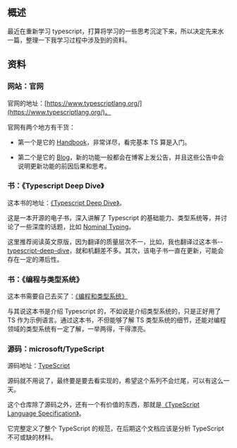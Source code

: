 ## 概述
最近在重新学习 typescript，打算将学习的一些思考沉淀下来，所以决定先来水一篇，整理一下我学习过程中涉及到的资料。


## 资料

### 网站：官网

官网的地址：[https://www.typescriptlang.org/](https://www.typescriptlang.org/)。

官网有两个地方有干货：

- 第一个是它的 [Handbook](https://www.typescriptlang.org/docs/handbook/intro.html)，非常详尽，看完基本 TS 算是入门。

- 第二个是它的 [Blog](https://devblogs.microsoft.com/typescript/)，新的功能一般都会在博客上发公告，并且这些公告中会说明更新功能的前因后果和思考。


### 书：《Typescript Deep Dive》

这本书的地址：[《Typescript Deep Dive》](https://basarat.gitbook.io/typescript/)。

这是一本开源的电子书，深入讲解了 Typescript 的基础能力、类型系统等，并讨论了一些深度的话题，比如 [Nominal Typing](https://basarat.gitbook.io/typescript/main-1/nominaltyping)。

这里推荐阅读英文原版，因为翻译的质量层次不一，比如，我也翻译过这本书--[typescript-deep-dive](https://github.com/alan-x/standard-and-book-translation-notes/tree/master/typescript-deep-dive)，就和机翻差不多。其次，该电子书一直在更新，可能会存在一定的滞后性。

### 书：《编程与类型系统》

这本书需要自己去买了：[《编程和类型系统》](http://product.dangdang.com/29190836.html)

与其说这本书是介绍 Typescript 的，不如说是介绍类型系统的，只是正好用了 TS 作为示例语言。通过这本书，不但能够了解 TS 类型系统的细节，还能对编程领域的类型系统有一定了解，一举两得，干得漂亮。



### 源码：microsoft/TypeScript

源码地址：[TypeScript](https://github.com/microsoft/TypeScript)

源码就不用说了，最终要是要去看实现的，希望这个系列不会烂尾，可以有这么一天。

这个仓库除了源码之外，还有一个有价值的东西，那就是[《TypeScript Language Specification》](https://github.com/microsoft/TypeScript/blob/main/doc/TypeScript%20Language%20Specification%20-%20ARCHIVED.pdf)。

它完整定义了整个 TypeScript 的规范，在后期这个文档应该是分析 TypeScript 不可或缺的材料。